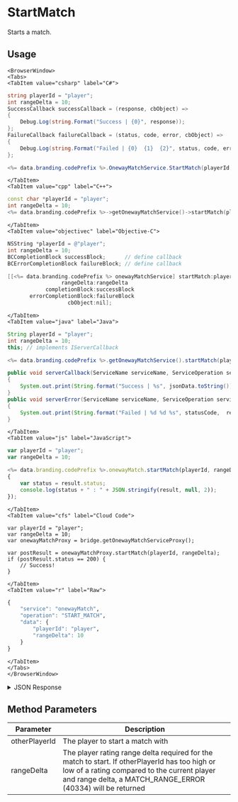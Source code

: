 # StartMatch

Starts a match.

<PartialServop service_name="onewayMatch" operation_name="START_MATCH" />

## Usage

```mdx-code-block
<BrowserWindow>
<Tabs>
<TabItem value="csharp" label="C#">
```

```csharp
string playerId = "player";
int rangeDelta = 10;
SuccessCallback successCallback = (response, cbObject) =>
{
    Debug.Log(string.Format("Success | {0}", response));
};
FailureCallback failureCallback = (status, code, error, cbObject) =>
{
    Debug.Log(string.Format("Failed | {0}  {1}  {2}", status, code, error));
};

<%= data.branding.codePrefix %>.OnewayMatchService.StartMatch(playerId, rangeDelta, successCallback, failureCallback);
```

```mdx-code-block
</TabItem>
<TabItem value="cpp" label="C++">
```

```cpp
const char *playerId = "player";
int rangeDelta = 10;
<%= data.branding.codePrefix %>->getOnewayMatchService()->startMatch(playerId, rangeDelta, this);
```

```mdx-code-block
</TabItem>
<TabItem value="objectivec" label="Objective-C">
```

```objectivec
NSString *playerId = @"player";
int rangeDelta = 10;
BCCompletionBlock successBlock;      // define callback
BCErrorCompletionBlock failureBlock; // define callback

[[<%= data.branding.codePrefix %> onewayMatchService] startMatch:playerId
                 rangeDelta:rangeDelta
            completionBlock:successBlock
       errorCompletionBlock:failureBlock
                   cbObject:nil];
```

```mdx-code-block
</TabItem>
<TabItem value="java" label="Java">
```

```java
String playerId = "player";
int rangeDelta = 10;
this; // implements IServerCallback

<%= data.branding.codePrefix %>.getOnewayMatchService().startMatch(playerId, rangeDelta, this);

public void serverCallback(ServiceName serviceName, ServiceOperation serviceOperation, JSONObject jsonData)
{
    System.out.print(String.format("Success | %s", jsonData.toString()));
}
public void serverError(ServiceName serviceName, ServiceOperation serviceOperation, int statusCode, int reasonCode, String jsonError)
{
    System.out.print(String.format("Failed | %d %d %s", statusCode,  reasonCode, jsonError.toString()));
}
```

```mdx-code-block
</TabItem>
<TabItem value="js" label="JavaScript">
```

```javascript
var playerId = "player";
var rangeDelta = 10;

<%= data.branding.codePrefix %>.onewayMatch.startMatch(playerId, rangeDelta, result =>
{
	var status = result.status;
	console.log(status + " : " + JSON.stringify(result, null, 2));
});
```

```mdx-code-block
</TabItem>
<TabItem value="cfs" label="Cloud Code">
```

```cfscript
var playerId = "player";
var rangeDelta = 10;
var onewayMatchProxy = bridge.getOnewayMatchServiceProxy();

var postResult = onewayMatchProxy.startMatch(playerId, rangeDelta);
if (postResult.status == 200) {
    // Success!
}
```

```mdx-code-block
</TabItem>
<TabItem value="r" label="Raw">
```

```r
{
	"service": "onewayMatch",
	"operation": "START_MATCH",
	"data": {
		"playerId": "player",
		"rangeDelta": 10
	}
}
```

```mdx-code-block
</TabItem>
</Tabs>
</BrowserWindow>
```

<details>
<summary>JSON Response</summary>

```json
{
    "status": 200,
    "data": {
        "playbackStreamId": "860e3009-c7e7-4fd1-8c5c-cc932fd4ec4a",
        "initiatingPlayerId": "b67b2d73-1e8c-42e9-9be5-9c1879a48555",
        "targetPlayerId": "0da5ad24-2341-42f8-acb5-57aa2dd4ae94",
        "status": "STARTED",
        "summary": {},
        "initialSharedData": {
            "entities": [],
            "statistics": {}
        },
        "events": [],
        "expiryTime": 1472743059453,
        "createdAt": 1472742459459,
        "updatedAt": 1472742459459
    }
}
```
</details>

## Method Parameters
Parameter | Description
--------- | -----------
otherPlayerId | The player to start a match with
rangeDelta | The player rating range delta required for the match to start. If otherPlayerId has too high or low of a rating compared to the current player and range delta, a MATCH_RANGE_ERROR (40334) will be returned


